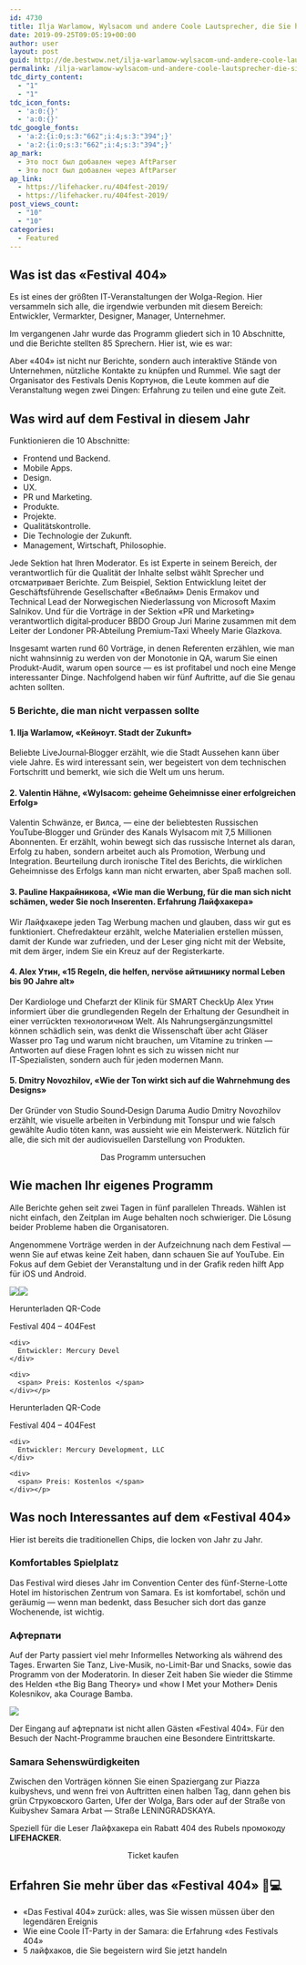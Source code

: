 ```yaml
---
id: 4730
title: Ilja Warlamow, Wylsacom und andere Coole Lautsprecher, die Sie hören beim «Festival 404»
date: 2019-09-25T09:05:19+00:00
author: user
layout: post
guid: http://de.bestwow.net/ilja-warlamow-wylsacom-und-andere-coole-lautsprecher-die-sie-horen-beim-festival-404/
permalink: /ilja-warlamow-wylsacom-und-andere-coole-lautsprecher-die-sie-horen-beim-festival-404/
tdc_dirty_content:
  - "1"
  - "1"
tdc_icon_fonts:
  - 'a:0:{}'
  - 'a:0:{}'
tdc_google_fonts:
  - 'a:2:{i:0;s:3:"662";i:4;s:3:"394";}'
  - 'a:2:{i:0;s:3:"662";i:4;s:3:"394";}'
ap_mark:
  - Это пост был добавлен через AftParser
  - Это пост был добавлен через AftParser
ap_link:
  - https://lifehacker.ru/404fest-2019/
  - https://lifehacker.ru/404fest-2019/
post_views_count:
  - "10"
  - "10"
categories:
  - Featured
---
```

## Was ist das «Festival 404»

Es ist eines der größten IT‑Veranstaltungen der Wolga-Region. Hier versammeln sich alle, die irgendwie verbunden mit diesem Bereich: Entwickler, Vermarkter, Designer, Manager, Unternehmer.

Im vergangenen Jahr wurde das Programm gliedert sich in 10 Abschnitte, und die Berichte stellten 85 Sprechern. Hier ist, wie es war:</p> 

Aber «404» ist nicht nur Berichte, sondern auch interaktive Stände von Unternehmen, nützliche Kontakte zu knüpfen und Rummel. Wie sagt der Organisator des Festivals Denis Кортунов, die Leute kommen auf die Veranstaltung wegen zwei Dingen: Erfahrung zu teilen und eine gute Zeit.

## Was wird auf dem Festival in diesem Jahr

Funktionieren die 10 Abschnitte:

  * Frontend und Backend.
  * Mobile Apps.
  * Design.
  * UX.
  * PR und Marketing.
  * Produkte.
  * Projekte.
  * Qualitätskontrolle.
  * Die Technologie der Zukunft.
  * Management, Wirtschaft, Philosophie.

Jede Sektion hat Ihren Moderator. Es ist Experte in seinem Bereich, der verantwortlich für die Qualität der Inhalte selbst wählt Sprecher und отсматривает Berichte. Zum Beispiel, Sektion Entwicklung leitet der Geschäftsführende Gesellschafter «Веблайм» Denis Ermakov und Technical Lead der Norwegischen Niederlassung von Microsoft Maxim Salnikov. Und für die Vorträge in der Sektion «PR und Marketing» verantwortlich digital‑producer BBDO Group Juri Marine zusammen mit dem Leiter der Londoner PR‑Abteilung Premium-Taxi Wheely Marie Glazkova.

Insgesamt warten rund 60 Vorträge, in denen Referenten erzählen, wie man nicht wahnsinnig zu werden von der Monotonie in QA, warum Sie einen Produkt-Audit, warum open source — es ist profitabel und noch eine Menge interessanter Dinge. Nachfolgend haben wir fünf Auftritte, auf die Sie genau achten sollten.

### 5 Berichte, die man nicht verpassen sollte

#### 1. Ilja Warlamow, «Кейноут. Stadt der Zukunft»

Beliebte LiveJournal‑Blogger erzählt, wie die Stadt Aussehen kann über viele Jahre. Es wird interessant sein, wer begeistert von dem technischen Fortschritt und bemerkt, wie sich die Welt um uns herum.

#### 2. Valentin Hähne, «Wylsacom: geheime Geheimnisse einer erfolgreichen Erfolg»

Valentin Schwänze, er Вилса, — eine der beliebtesten Russischen YouTube‑Blogger und Gründer des Kanals Wylsacom mit 7,5 Millionen Abonnenten. Er erzählt, wohin bewegt sich das russische Internet als daran, Erfolg zu haben, sondern arbeitet auch als Promotion, Werbung und Integration. Beurteilung durch ironische Titel des Berichts, die wirklichen Geheimnisse des Erfolgs kann man nicht erwarten, aber Spaß machen soll.

#### 3. Pauline Накрайникова, «Wie man die Werbung, für die man sich nicht schämen, weder Sie noch Inserenten. Erfahrung Лайфхакера»

Wir Лайфхакере jeden Tag Werbung machen und glauben, dass wir gut es funktioniert. Chefredakteur erzählt, welche Materialien erstellen müssen, damit der Kunde war zufrieden, und der Leser ging nicht mit der Website, mit dem ärger, indem Sie ein Kreuz auf der Registerkarte.

#### 4. Alex Утин, «15 Regeln, die helfen, nervöse айтишнику normal Leben bis 90 Jahre alt»

Der Kardiologe und Chefarzt der Klinik für SMART CheckUp Alex Утин informiert über die grundlegenden Regeln der Erhaltung der Gesundheit in einer verrückten технологичном Welt. Als Nahrungsergänzungsmittel können schädlich sein, was denkt die Wissenschaft über acht Gläser Wasser pro Tag und warum nicht brauchen, um Vitamine zu trinken — Antworten auf diese Fragen lohnt es sich zu wissen nicht nur IT‑Spezialisten, sondern auch für jeden modernen Mann.

#### 5. Dmitry Novozhilov, «Wie der Ton wirkt sich auf die Wahrnehmung des Designs»

Der Gründer von Studio Sound‑Design Daruma Audio Dmitry Novozhilov erzählt, wie visuelle arbeiten in Verbindung mit Tonspur und wie falsch gewählte Audio töten kann, was aussieht wie ein Meisterwerk. Nützlich für alle, die sich mit der audiovisuellen Darstellung von Produkten.

<p style="text-align: center">
  <span>Das Programm untersuchen</span>
</p>

## Wie machen Ihr eigenes Programm

Alle Berichte gehen seit zwei Tagen in fünf parallelen Threads. Wählen ist nicht einfach, den Zeitplan im Auge behalten noch schwieriger. Die Lösung beider Probleme haben die Organisatoren.

Angenommene Vorträge werden in der Aufzeichnung nach dem Festival — wenn Sie auf etwas keine Zeit haben, dann schauen Sie auf YouTube. Ein Fokus auf dem Gebiet der Veranstaltung und in der Grafik reden hilft App für iOS und Android.

![](http://de.bestwow.net/wp-content/uploads/2019/09/-1.png)![](http://de.bestwow.net/wp-content/uploads/2019/09/-2.png) 

<div>
  <div>
  </div>
  
  <div>
  </div>
  
  <div>
    <div>
      Herunterladen <span>QR-Code </span>
    </div></p>
  </div>
  
  <div>
    <div>
      Festival 404 &#8211; 404Fest
    </div>
    
    <div>
      Entwickler: Mercury Devel
    </div>
    
    <div>
      <span> Preis: Kostenlos </span>
    </div></p>
  </div></p>
</div>

<div>
  <div>
  </div>
  
  <div>
  </div>
  
  <div>
    <div>
      Herunterladen <span>QR-Code </span>
    </div></p>
  </div>
  
  <div>
    <div>
      Festival 404 &#8211; 404Fest
    </div>
    
    <div>
      Entwickler: Mercury Development, LLC
    </div>
    
    <div>
      <span> Preis: Kostenlos </span>
    </div></p>
  </div></p>
</div>

## Was noch Interessantes auf dem «Festival 404»

Hier ist bereits die traditionellen Chips, die locken von Jahr zu Jahr.

### Komfortables Spielplatz

Das Festival wird dieses Jahr im Convention Center des fünf-Sterne-Lotte Hotel im historischen Zentrum von Samara. Es ist komfortabel, schön und geräumig — wenn man bedenkt, dass Besucher sich dort das ganze Wochenende, ist wichtig.

### Афтерпати

Auf der Party passiert viel mehr Informelles Networking als während des Tages. Erwarten Sie Tanz, Live-Musik, no-Limit-Bar und Snacks, sowie das Programm von der Moderatorin. In dieser Zeit haben Sie wieder die Stimme des Helden «the Big Bang Theory» und «how I Met your Mother» Denis Kolesnikov, aka Courage Bamba.

![](http://de.bestwow.net/wp-content/uploads/2019/09/-7.jpg) 

Der Eingang auf афтерпати ist nicht allen Gästen «Festival 404». Für den Besuch der Nacht-Programme brauchen eine Besondere Eintrittskarte.

### Samara Sehenswürdigkeiten

Zwischen den Vorträgen können Sie einen Spaziergang zur Piazza kuibyshevs, und wenn frei von Auftritten einen halben Tag, dann gehen bis grün Струковского Garten, Ufer der Wolga, Bars oder auf der Straße von Kuibyshev Samara Arbat — Straße LENINGRADSKAYA.

<div>
  Speziell für die Leser Лайфхакера ein Rabatt 404 des Rubels промокоду <strong>LIFEHACKER</strong>.
</div>

<p style="text-align: center">
  <span>Ticket kaufen</span>
</p>

<div>
  <h2 class="read-also__title">
    <span>Erfahren Sie mehr über das «Festival 404»</span> <span>👨💻 </span>
  </h2>
  
  <ul class="read-also__list">
    <li>
      «Das Festival 404» zurück: alles, was Sie wissen müssen über den legendären Ereignis
    </li>
    <li>
      Wie eine Coole IT-Party in der Samara: die Erfahrung «des Festivals 404»
    </li>
    <li>
      5 лайфхаков, die Sie begeistern wird Sie jetzt handeln
    </li>
  </ul>
</div>